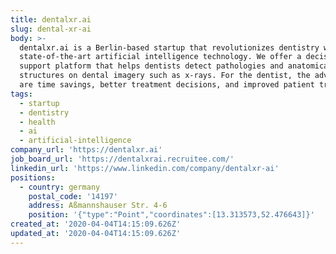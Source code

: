 ```yaml
---
title: dentalxr.ai
slug: dental-xr-ai
body: >-
  dentalxr.ai is a Berlin-based startup that revolutionizes dentistry with
  state-of-the-art artificial intelligence technology. We offer a decision
  support platform that helps dentists detect pathologies and anatomical
  structures on dental imagery such as x-rays. For the dentist, the advantages
  are time savings, better treatment decisions, and improved patient trust.
tags:
  - startup
  - dentistry
  - health
  - ai
  - artificial-intelligence
company_url: 'https://dentalxr.ai'
job_board_url: 'https://dentalxrai.recruitee.com/'
linkedin_url: 'https://www.linkedin.com/company/dentalxr-ai'
positions:
  - country: germany
    postal_code: '14197'
    address: Aßmannshauser Str. 4-6
    position: '{"type":"Point","coordinates":[13.313573,52.476643]}'
created_at: '2020-04-04T14:15:09.626Z'
updated_at: '2020-04-04T14:15:09.626Z'
---
```



